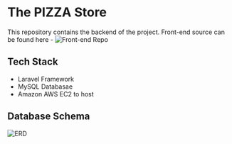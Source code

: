 # The PIZZA Store

This repository contains the backend of the project. Front-end source can be found here - ![Front-end Repo](https://github.com/amitsagtani97/pizza_store-frontend)

## Tech Stack
- Laravel Framework
- MySQL Databasae
- Amazon AWS EC2 to host


## Database Schema
![ERD](https://raw.githubusercontent.com/amitsagtani97/pizza_store-backend/master/ERD.png)
